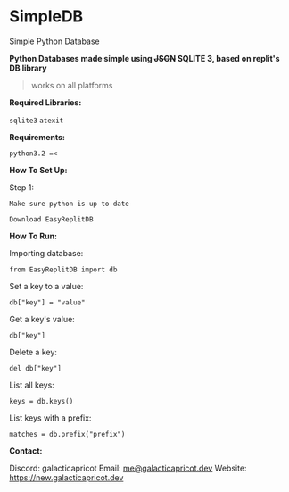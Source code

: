 # SimpleDB
Simple Python Database

**Python Databases made simple using ~~JSON~~ SQLITE 3, based on replit's DB library**

> works on all platforms


**Required Libraries:**

`sqlite3` `atexit`

**Requirements:**

`python3.2 =<`

**How To Set Up:**

Step 1:

    Make sure python is up to date
    
    Download EasyReplitDB
    
    
**How To Run:**

Importing database:

    from EasyReplitDB import db

Set a key to a value:

    db["key"] = "value"

Get a key's value:

    db["key"]

Delete a key:

    del db["key"]

List all keys:

    keys = db.keys()

List keys with a prefix:

    matches = db.prefix("prefix")


**Contact:**

Discord: galacticapricot
Email: me@galacticapricot.dev
Website: https://new.galacticapricot.dev
